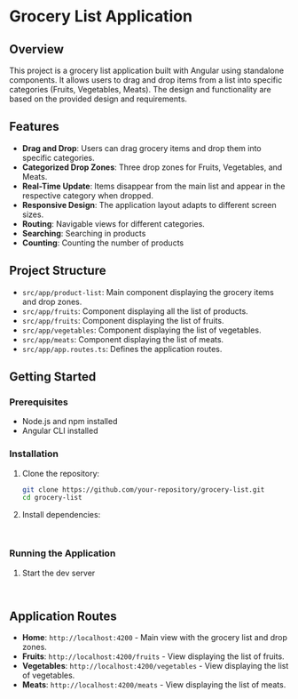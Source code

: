 # Grocery List Application

## Overview

This project is a grocery list application built with Angular using standalone components. It allows users to drag and drop items from a list into specific categories (Fruits, Vegetables, Meats). The design and functionality are based on the provided design and requirements.

## Features

- **Drag and Drop**: Users can drag grocery items and drop them into specific categories.
- **Categorized Drop Zones**: Three drop zones for Fruits, Vegetables, and Meats.
- **Real-Time Update**: Items disappear from the main list and appear in the respective category when dropped.
- **Responsive Design**: The application layout adapts to different screen sizes.
- **Routing**: Navigable views for different categories.
- **Searching**: Searching in products 
- **Counting**: Counting the number of products

## Project Structure

- `src/app/product-list`: Main component displaying the grocery items and drop zones.
- `src/app/fruits`: Component displaying all the list of products.
- `src/app/fruits`: Component displaying the list of fruits.
- `src/app/vegetables`: Component displaying the list of vegetables.
- `src/app/meats`: Component displaying the list of meats.
- `src/app/app.routes.ts`: Defines the application routes.

## Getting Started

### Prerequisites

- Node.js and npm installed
- Angular CLI installed

### Installation

1. Clone the repository:
   ```sh
   git clone https://github.com/your-repository/grocery-list.git
   cd grocery-list
2. Install dependencies:
   ```npm install
    

### Running the Application

1. Start the dev server
    ```ng serve
    

## Application Routes

- **Home**: `http://localhost:4200` - Main view with the grocery list and drop zones.
- **Fruits**: `http://localhost:4200/fruits` - View displaying the list of fruits.
- **Vegetables**: `http://localhost:4200/vegetables` - View displaying the list of vegetables.
- **Meats**: `http://localhost:4200/meats` - View displaying the list of meats.

